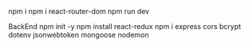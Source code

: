 npm i
npm i react-router-dom
npm run dev

BackEnd
npm init -y
npm install react-redux
npm i express cors bcrypt dotenv jsonwebtoken mongoose nodemon
